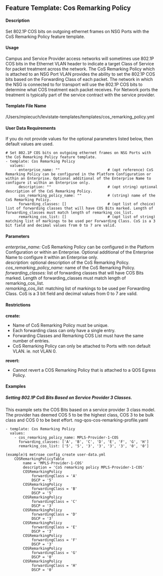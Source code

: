## Feature Template: Cos Remarking Policy
#### Description
Set 802.1P COS bits on outgoing ethernet frames on NSG Ports with the CoS Remarking Policy feature template.

#### Usage
Campus and Service Provider access networks will sometimes use 802.1P COS bits in the Ethernet VLAN header to indicate a target Class of Service for packet treatment across the network. The CoS Remarking Policy which is attached to an NSG Port VLAN provides the ability to set the 802.1P COS bits based on the Forwarding Class of each packet. The network in which the NSG is connected to for transport will use the 802.1P COS bits to determine what COS treatment each packet receives. For Network ports the treatment is typically part of the service contract with the service provider.

#### Template File Name
/Users/mpiecuch/levistate-templates/templates/cos_remarking_policy.yml

#### User Data Requirements
If you do not provide values for the optional parameters listed below, then default values are used.

```
# Set 802.1P COS bits on outgoing ethernet frames on NSG Ports with the CoS Remarking Policy feature template.
- template: Cos Remarking Policy
  values:
    - enterprise_name: ""                      # (opt reference) CoS Remarking Policy can be configured in the Platform Configuration or within an Enterprise. Optional additional of the Enterprise Name to configure it within an Enterprise only.
      description: ""                          # (opt string) optional description of the CoS Remarking Policy.
      cos_remarking_policy_name: ""            # (string) name of the CoS Remarking Policy.
      forwarding_classes: []                   # (opt list of choice) list of forwarding classes that will have COS Bits marked. Length of forwarding_classes must match length of remarking_cos_list.
      remarking_cos_list: []                   # (opt list of string) matching list of markings to be used per Forwarding Class. CoS is a 3 bit field and decimal values from 0 to 7 are valid.

```

#### Parameters
*enterprise_name:* CoS Remarking Policy can be configured in the Platform Configuration or within an Enterprise. Optional additional of the Enterprise Name to configure it within an Enterprise only.<br>
*description:* optional description of the CoS Remarking Policy.<br>
*cos_remarking_policy_name:* name of the CoS Remarking Policy.<br>
*forwarding_classes:* list of forwarding classes that will have COS Bits marked. Length of forwarding_classes must match length of remarking_cos_list.<br>
*remarking_cos_list:* matching list of markings to be used per Forwarding Class. CoS is a 3 bit field and decimal values from 0 to 7 are valid.<br>


#### Restrictions
**create:**
* Name of CoS Remarking Policy must be unique.
* Each forwarding class can only have a single entry.
* Forwarding Classes and Remarking COS List must have the same number of entries.
* CoS Remarking Policy can only be attached to Ports with non default VLAN. ie. not VLAN 0.

**revert:**
* Cannot revert a COS Remarking Policy that is attached to a QOS Egress Policy.

#### Examples

##### Setting 802.1P CoS Bits Based on Service Provider 3 Classes.
This example sets the COS Bits based on a service provider 3 class model. The provider has deemed COS 5 to be the highest class, COS 3 to be bulk class and COS 0 to be best effort.  nsg-qos-cos-remarking-profile.yaml
```
- template: Cos Remarking Policy
  values:
    - cos_remarking_policy_name: MPLS-Provider-1-COS
      forwarding_classes: ['A', 'B', 'C', 'D', 'E', 'F', 'G', 'H']
      remarking_cos_list: ['5', '5', '3', '3', '3', '3', '0', '0']

```
```
(example)$ metroae config create user-data.yml
    COSRemarkingPolicyTable
        name = 'MPLS-Provider-1-COS'
        description = 'CoS remarking policy MPLS-Provider-1-COS'
        COSRemarkingPolicy
            forwardingClass = 'A'
            DSCP = '5'
        COSRemarkingPolicy
            forwardingClass = 'B'
            DSCP = '5'
        COSRemarkingPolicy
            forwardingClass = 'C'
            DSCP = '3'
        COSRemarkingPolicy
            forwardingClass = 'D'
            DSCP = '3'
        COSRemarkingPolicy
            forwardingClass = 'E'
            DSCP = '3'
        COSRemarkingPolicy
            forwardingClass = 'F'
            DSCP = '3'
        COSRemarkingPolicy
            forwardingClass = 'G'
            DSCP = '0'
        COSRemarkingPolicy
            forwardingClass = 'H'
            DSCP = '0'

```
